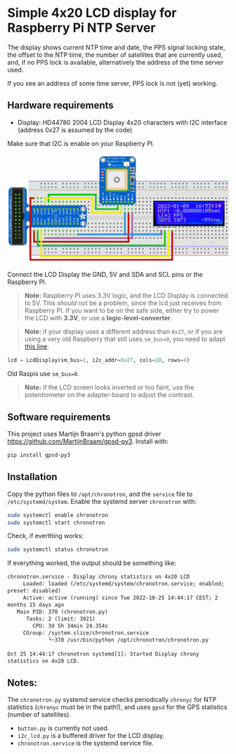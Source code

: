 # Simple 4x20 LCD display for Raspberry Pi NTP Server

The display shows current NTP time and date, the PPS signal locking state, the offset to the NTP time, the number of satellites that are currently used, and, if no PPS lock is available, alternatively the address of the time server used.

If you see an address of some time server, PPS lock is not (yet) working.

## Hardware requirements

- Display: HD44780 2004 LCD Display 4x20 characters with I2C interface (address 0x27 is assumed by the code)

Make sure that I2C is enable on your Raspberry PI.

<img src="https://github.com/domschl/RaspberryNtpServer/blob/main/images/gps-with-pps-and-i2c-lcd.jpg" width="600" />

Connect the LCD Display the GND, 5V and SDA and SCL pins or the Raspberry PI.

> **Note:** Raspberry PI uses 3.3V logic, and the LCD Display is connected to 5V. This _should_ not be a problem, since the lcd just receives from Raspberry PI. If you want to be on the safe side, either try to power the LCD with **3.3V**, or use a **logic-level-converter**.

> **Note:** if your display uses a different address than `0x27`, 
or if you are using a very old Raspberry that still uses `sm_bus=0`, you need to adapt [this line](https://github.com/domschl/RaspberryNtpServer/blob/2a3551de7954e77f23b2a313be044d94047ab4d5/src/chronotron.py#L114):

```python
lcd = LcdDisplay(sm_bus=1, i2c_addr=0x27, cols=20, rows=4)
```

Old Raspis use `sm_bus=0`.

> **Note:** if the LCD screen looks inverted or too faint, use the potentiometer on the adapter-board to adjust the contrast.


## Software requirements

This project uses Martijn Braam's python gpsd driver <https://github.com/MartijnBraam/gpsd-py3>. Install with:

```bash
pip install gpsd-py3
```

## Installation

Copy the python files to `/opt/chronotron`, and the `service` file to `/etc/systemd/system`.
Enable the systemd server `chronotron` with:

```bash
sudo systemctl enable chronotron
sudo systemctl start chronotron
```

Check, if everthing works:

```bash
sudo systemctl status chronotron
```

If everything worked, the output should be something like:

```
chronotron.service - Display chrony statistics on 4x20 LCD
     Loaded: loaded (/etc/systemd/system/chronotron.service; enabled; preset: disabled)
     Active: active (running) since Tue 2022-10-25 14:44:17 CEST; 2 months 15 days ago
   Main PID: 370 (chronotron.py)
      Tasks: 2 (limit: 3921)
        CPU: 3d 5h 34min 24.354s
     CGroup: /system.slice/chronotron.service
             └─370 /usr/bin/python /opt/chronotron/chronotron.py

Oct 25 14:44:17 chronotron systemd[1]: Started Display chrony statistics on 4x20 LCD.
```

## Notes:

The `chronotron.py` systemd service checks periodically `chronyc` for NTP statistics (`chronyc` must be in the path!), and uses `gpsd` for the GPS statistics (number of satellites).

- `button.py` is currently not used.
- `i2c_lcd.py` is a buffered driver for the LCD display.
- `chronotron.service` is the systemd service file.

